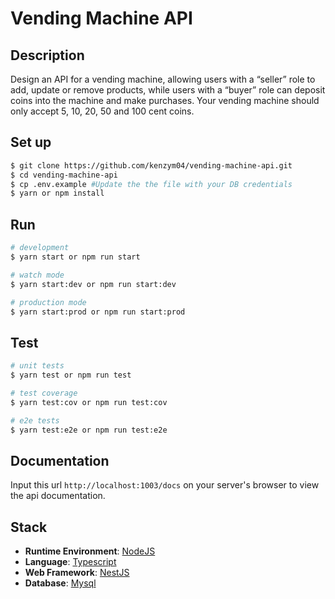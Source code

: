 # Vending Machine API

## Description

Design an API for a vending machine, allowing users with a “seller” role to add, update or remove products, while users with a “buyer” role can deposit coins into the machine and make purchases. Your vending machine should only accept 5, 10, 20, 50 and 100 cent coins.

## Set up

```bash
$ git clone https://github.com/kenzym04/vending-machine-api.git
$ cd vending-machine-api
$ cp .env.example #Update the the file with your DB credentials
$ yarn or npm install
```

## Run

```bash
# development
$ yarn start or npm run start

# watch mode
$ yarn start:dev or npm run start:dev

# production mode
$ yarn start:prod or npm run start:prod
```

## Test

```bash
# unit tests
$ yarn test or npm run test

# test coverage
$ yarn test:cov or npm run test:cov

# e2e tests
$ yarn test:e2e or npm run test:e2e
```

## Documentation

Input this url  ```http://localhost:1003/docs``` on your server's browser to view the api documentation.

## Stack

* **Runtime Environment**: [NodeJS](https://nodejs.org/en/)
* **Language**: [Typescript](https://www.typescriptlang.org/)
* **Web Framework**: [NestJS](https://docs.nestjs.com)
* **Database**: [Mysql](https://www.mysql.com/)

